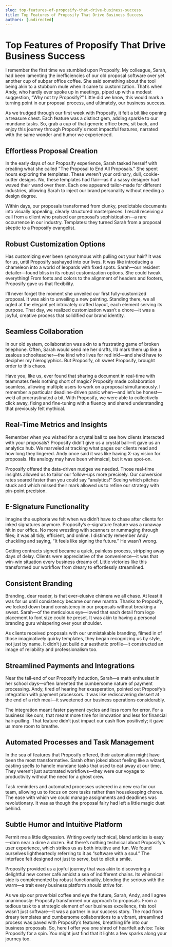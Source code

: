 ```yaml
---
slug: top-features-of-proposify-that-drive-business-success
title: Top Features of Proposify That Drive Business Success
authors: [undirected]
---
```



# Top Features of Proposify That Drive Business Success

I remember the first time we stumbled upon Proposify. My colleague, Sarah, had been lamenting the inefficiencies of our old proposal software over yet another cup of subpar office coffee. She said something about the tool being akin to a stubborn mule when it came to customization. That’s when Andy, who hardly ever spoke up in meetings, piped up with a modest suggestion, “Why not try Proposify?” Little did we know, this would mark a turning point in our proposal process, and ultimately, our business success.

As we trudged through our first week with Proposify, it felt a bit like opening a treasure chest. Each feature was a distinct gem, adding sparkle to our mundane tasks. So, grab a cup of that generic office brew, sit back, and enjoy this journey through Proposify's most impactful features, narrated with the same wonder and humor we experienced.

## Effortless Proposal Creation

In the early days of our Proposify experience, Sarah tasked herself with creating what she called "The Proposal to End All Proposals." She spent hours exploring the templates. These weren’t your ordinary, dull, cookie-cutter designs. No, these templates had flair—as if a sassy designer had waved their wand over them. Each one appeared tailor-made for different industries, allowing Sarah to inject our brand personality without needing a design degree.

Within days, our proposals transformed from clunky, predictable documents into visually appealing, clearly structured masterpieces. I recall receiving a call from a client who praised our proposal’s sophistication—a rare occurrence in our industry. Templates: they turned Sarah from a proposal skeptic to a Proposify evangelist.

## Robust Customization Options

Has customizing ever been synonymous with pulling out your hair? It was for us, until Proposify sashayed into our lives. It was like introducing a chameleon into a world of leopards with fixed spots. Sarah—our resident detailer—found bliss in its robust customization options. She could tweak everything! From fonts and colors to the alignment of headers and footers, Proposify gave us that flexibility.

I’ll never forget the moment she unveiled our first fully-customized proposal. It was akin to unveiling a new painting. Standing there, we all ogled at the elegant yet intricately crafted layout, each element serving its purpose. That day, we realized customization wasn’t a chore—it was a joyful, creative process that solidified our brand identity.

## Seamless Collaboration

In our old system, collaboration was akin to a frustrating game of broken telephone. Often, Sarah would send me her drafts, I’d mark them up like a zealous schoolteacher—the kind who lives for red ink!—and she’d have to decipher my hieroglyphics. But Proposify, oh sweet Proposify, brought order to this chaos.

Have you, like us, ever found that sharing a document in real-time with teammates feels nothing short of magic? Proposify made collaboration seamless, allowing multiple users to work on a proposal simultaneously. I remember a particular deadline-driven panic when—and let’s be honest—we’d all procrastinated a bit. With Proposify, we were able to collectively click away, fixing and fine-tuning with a fluency and shared understanding that previously felt mythical.

## Real-Time Metrics and Insights

Remember when you wished for a crystal ball to see how clients interacted with your proposals? Proposify didn’t give us a crystal ball—it gave us an analytics hub. We marveled at tracking what pages our clients read and how long they lingered. Andy once said it was like having X-ray vision for proposals. His analogy may have been whimsical, but it was spot-on.

Proposify offered the data-driven nudges we needed. Those real-time insights allowed us to tailor our follow-ups more precisely. Our conversion rates soared faster than you could say “analytics!” Seeing which pitches stuck and which missed their mark allowed us to refine our strategy with pin-point precision.

## E-Signature Functionality

Imagine the euphoria we felt when we didn’t have to chase after clients for inked signatures anymore. Proposify’s e-signature feature was a runaway hit in our office. No more wrestling with scanners or rummaging through files; it was all tidy, efficient, and online. I distinctly remember Andy chuckling and saying, “It feels like signing the future.” He wasn’t wrong.

Getting contracts signed became a quick, painless process, stripping away days of delay. Clients were appreciative of the convenience—it was that win-win situation every business dreams of. Little victories like this transformed our workflow from dreary to effortlessly streamlined.

## Consistent Branding

Branding, dear reader, is that ever-elusive chimera we all chase. At least it was for us until consistency became our new mantra. Thanks to Proposify, we locked down brand consistency in our proposals without breaking a sweat. Sarah—of the meticulous eye—loved that each detail from logo placement to font size could be preset. It was akin to having a personal branding guru whispering over your shoulder.

As clients received proposals with our unmistakable branding, filmed in of those imaginatively quirky templates, they began recognizing us by style, not just by name. It didn’t just build our aesthetic profile—it constructed an image of reliability and professionalism too.

## Streamlined Payments and Integrations

Near the tail-end of our Proposify induction, Sarah—a math enthusiast in her school days—often lamented the cumbersome nature of payment processing. Andy, tired of hearing her exasperation, pointed out Proposify’s integration with payment processors. It was like rediscovering dessert at the end of a rich meal—it sweetened our business operations considerably.

The integration meant faster payment cycles and less room for error. For a business like ours, that meant more time for innovation and less for financial hair-pulling. That feature didn’t just impact our cash flow positively; it gave us more room to breathe.

## Automated Processes and Task Management

In the sea of features that Proposify offered, their automation might have been the most transformative. Sarah often joked about feeling like a wizard, casting spells to handle mundane tasks that used to eat away at our time. They weren’t just automated workflows—they were our voyage to productivity without the need for a ghost crew.

Task reminders and automated processes ushered in a new era for our team, allowing us to focus on core tasks rather than housekeeping chores. The ease with which we could manage assignments and deadlines was revolutionary. It was as though the proposal fairy had left a little magic dust behind.

## Subtle Humor and Intuitive Platform

Permit me a little digression. Writing overly technical, bland articles is easy—darn near a dime a dozen. But there’s nothing technical about Proposify's user experience, which strikes us as both intuitive and fun. We found ourselves lightheartedly referring to it as “software with a soul.” The interface felt designed not just to serve, but to elicit a smile.

Proposify provided us a joyful journey that was akin to discovering a delightful new corner café amidst a sea of indifferent chains. Its whimsical side is complemented by robust functionality, blending the serious with the warm—a trait every business platform should strive for.

As we sip our proverbial coffee and eye the future, Sarah, Andy, and I agree unanimously: Proposify transformed our approach to proposals. From a tedious task to a strategic element of our business excellence, this tool wasn’t just software—it was a partner in our success story. The road from dreary templates and cumbersome collaborations to a vibrant, streamlined process was paved with Proposify’s features, breathing life into our business proposals. So, here I offer you one shred of heartfelt advice: Take Proposify for a spin. You might just find that it lights a few sparks along your journey too.